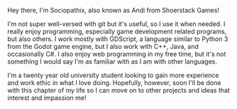 
Hey there, I'm Sociopathix, also known as Andi from Shoerstack Games!

I'm not super well-versed with git but it's useful, so I use it when needed. I really enjoy programming, especially game development related programs, but also others.
I work mostly with GDScript, a language similar to Python 3 from the Godot game engine, but I also work with C++, Java, and occasionally C#. I also enjoy web programming in my free time, but it's not something I would say I'm as familiar with as I am with other languages.

I'm a twenty year old university student looking to gain more experience and work ethic in what I love doing. Hopefully, however, soon I'll be done with this chapter of my life
so I can move on to other projects and ideas that interest and impassion me! 
